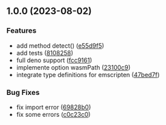 ## 1.0.0 (2023-08-02)

### Features

- add method detect() ([e55d9f5](https://github.com/DreamOfIce/fasttext.wasm/commit/e55d9f573e1ee392f94522979637d7c53e88be82))
- add tests ([8108258](https://github.com/DreamOfIce/fasttext.wasm/commit/81082582ee0b6baa525c5d2d7d4b63867ad60cc4))
- full deno support ([fcc9161](https://github.com/DreamOfIce/fasttext.wasm/commit/fcc91619eca020fea7fc8ca21020dcca8b7aea89))
- implemente option wasmPath ([23100c9](https://github.com/DreamOfIce/fasttext.wasm/commit/23100c99903090959828269e4986c5b1a7ad7bd6))
- integrate type definitions for emscripten ([47bed7f](https://github.com/DreamOfIce/fasttext.wasm/commit/47bed7f01eeee00b67a390e7a8ffd92844d550a1))

### Bug Fixes

- fix import error ([69828b0](https://github.com/DreamOfIce/fasttext.wasm/commit/69828b00a5e135a50576aa34de043e3071c198d4))
- fix some errors ([c0c23c0](https://github.com/DreamOfIce/fasttext.wasm/commit/c0c23c0d3933a009c4ed338fac0cd590015f8fd4))
